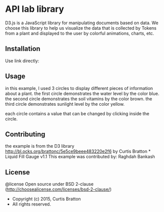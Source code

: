 # API lab library 

D3.js is a JavaScript library for manipulating documents based on data. We choose this library to help us visualize the data that is collected by Tokens from a plant and displayed to the user by colorful animations, charts, etc.

## Installation

Use link directly:

<script src="https://d3js.org/d3.v3.min.js"></script>

## Usage

 in this example, I used 3 circles to display different pieces of information about a plant.
 the first circle demonstrates the water level by the color blue.
 the second circle demonstrates the soil vitamins by the color brown.
 the third circle demonstrates sunlight level by the color yellow.

 each circle contains a value that can be changed by clicking inside the circle.

## Contributing

the example is from the D3 library http://bl.ocks.org/brattonc/5e5ce9beee483220e2f6 
by Curtis Bratton * Liquid Fill Gauge v1.1
This example was contributed by:
Raghdah Bankash


## License
 @license Open source under BSD 2-clause (http://choosealicense.com/licenses/bsd-2-clause/)
 * Copyright (c) 2015, Curtis Bratton
 * All rights reserved.